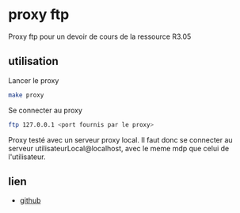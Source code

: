 # proxy ftp

Proxy ftp pour un devoir de cours de la ressource R3.05

## utilisation

Lancer le proxy

```bash
make proxy
```

Se connecter au proxy

```bash
ftp 127.0.0.1 <port fournis par le proxy>
```

Proxy testé avec un serveur proxy local.
Il faut donc se connecter au serveur utilisateurLocal@localhost, avec le meme mdp que celui de l'utilisateur.

## lien

- [github](https://github.com/Angus-Paillaugue/R3.05-Proxy)
